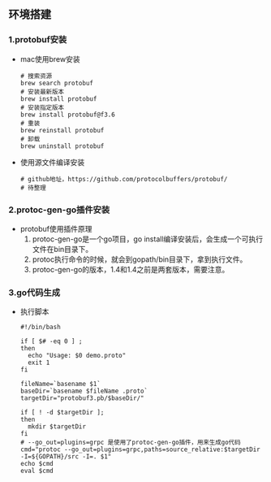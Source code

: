 ## 环境搭建

### 1.protobuf安装

- mac使用brew安装

  ```shell
  # 搜索资源
  brew search protobuf
  # 安装最新版本
  brew install protobuf 
  # 安装指定版本
  brew install protobuf@f3.6
  # 重装
  brew reinstall protobuf
  # 卸载
  brew uninstall protobuf
  ```

- 使用源文件编译安装

  ```shell
  # github地址，https://github.com/protocolbuffers/protobuf/
  # 待整理
  ```

  

### 2.protoc-gen-go插件安装

- protobuf使用插件原理
  1. protoc-gen-go是一个go项目，go install编译安装后，会生成一个可执行文件在bin目录下。
  2. protoc执行命令的时候，就会到gopath/bin目录下，拿到执行文件。
  3. protoc-gen-go的版本，1.4和1.4之前是两套版本，需要注意。

### 3.go代码生成

- 执行脚本

  ```shell
  #!/bin/bash
  
  if [ $# -eq 0 ] ;
  then
  	echo "Usage: $0 demo.proto"
  	exit 1
  fi
  
  fileName=`basename $1`
  baseDir=`basename $fileName .proto`
  targetDir="protobuf3.pb/$baseDir/"
  
  if [ ! -d $targetDir ];
  then
  	mkdir $targetDir
  fi
  # --go_out=plugins=grpc 是使用了protoc-gen-go插件，用来生成go代码
  cmd="protoc --go_out=plugins=grpc,paths=source_relative:$targetDir -I=${GOPATH}/src -I=. $1"
  echo $cmd
  eval $cmd
  ```

  



